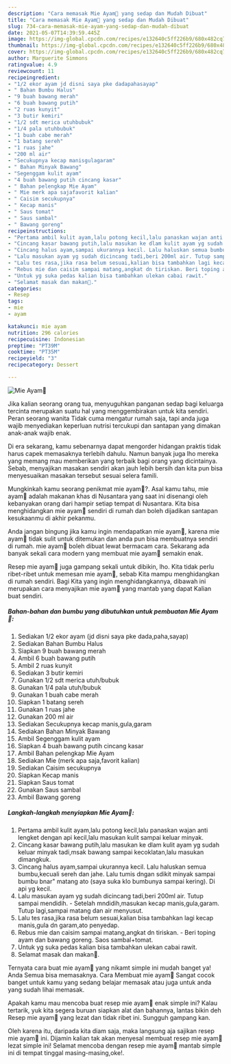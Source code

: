 ```yaml
---
description: "Cara memasak Mie Ayam🍜 yang sedap dan Mudah Dibuat"
title: "Cara memasak Mie Ayam🍜 yang sedap dan Mudah Dibuat"
slug: 734-cara-memasak-mie-ayam-yang-sedap-dan-mudah-dibuat
date: 2021-05-07T14:39:59.445Z
image: https://img-global.cpcdn.com/recipes/e132640c5ff226b9/680x482cq70/mie-ayam🍜-foto-resep-utama.jpg
thumbnail: https://img-global.cpcdn.com/recipes/e132640c5ff226b9/680x482cq70/mie-ayam🍜-foto-resep-utama.jpg
cover: https://img-global.cpcdn.com/recipes/e132640c5ff226b9/680x482cq70/mie-ayam🍜-foto-resep-utama.jpg
author: Marguerite Simmons
ratingvalue: 4.9
reviewcount: 11
recipeingredient:
- "1/2 ekor ayam jd disni saya pke dadapahasayap"
- " Bahan Bumbu Halus"
- "9 buah bawang merah"
- "6 buah bawang putih"
- "2 ruas kunyit"
- "3 butir kemiri"
- "1/2 sdt merica utuhbubuk"
- "1/4 pala utuhbubuk"
- "1 buah cabe merah"
- "1 batang sereh"
- "1 ruas jahe"
- "200 ml air"
- "Secukupnya kecap manisgulagaram"
- " Bahan Minyak Bawang"
- "Segenggam kulit ayam"
- "4 buah bawang putih cincang kasar"
- " Bahan pelengkap Mie Ayam"
- " Mie merk apa sajafavorit kalian"
- " Caisim secukupnya"
- " Kecap manis"
- " Saus tomat"
- " Saus sambal"
- " Bawang goreng"
recipeinstructions:
- "Pertama ambil kulit ayam,lalu potong kecil,lalu panaskan wajan anti lengket dengan api kecil,lalu masukan kulit sampai keluar minyak."
- "Cincang kasar bawang putih,lalu masukan ke dlam kulit ayam yg sudah keluar minyak tadi,msak bawang sampai kecoklatan,lalu masukan dimangkuk."
- "Cincang halus ayam,sampai ukurannya kecil. Lalu haluskan semua bumbu,kecuali sereh dan jahe. Lalu tumis dngan sdikit minyak sampai bumbu bnar&#34; matang ato (saya suka klo bumbunya sampai kering). Di api yg kecil."
- "Lalu masukan ayam yg sudah dicincang tadi,beri 200ml air. Tutup sampai mendidih. Setelah mndidih,masukan kecap manis,gula,garam. Tutup lagi,sampai matang dan air menyusut."
- "Lalu tes rasa,jika rasa belum sesuai,kalian bisa tambahkan lagi kecap manis,gula dn garam,ato penyedap."
- "Rebus mie dan caisim sampai matang,angkat dn tiriskan. Beri toping ayam dan bawang goreng. Saos sambal+tomat."
- "Untuk yg suka pedas kalian bisa tambahkan ulekan cabai rawit."
- "Selamat masak dan makan🤤."
categories:
- Resep
tags:
- mie
- ayam

katakunci: mie ayam 
nutrition: 296 calories
recipecuisine: Indonesian
preptime: "PT39M"
cooktime: "PT35M"
recipeyield: "3"
recipecategory: Dessert

---
```



![Mie Ayam🍜](https://img-global.cpcdn.com/recipes/e132640c5ff226b9/680x482cq70/mie-ayam🍜-foto-resep-utama.jpg)

Jika kalian seorang orang tua, menyuguhkan panganan sedap bagi keluarga tercinta merupakan suatu hal yang menggembirakan untuk kita sendiri. Peran seorang  wanita Tidak cuma mengatur rumah saja, tapi anda juga wajib menyediakan keperluan nutrisi tercukupi dan santapan yang dimakan anak-anak wajib enak.

Di era  sekarang, kamu sebenarnya dapat mengorder hidangan praktis tidak harus capek memasaknya terlebih dahulu. Namun banyak juga lho mereka yang memang mau memberikan yang terbaik bagi orang yang dicintainya. Sebab, menyajikan masakan sendiri akan jauh lebih bersih dan kita pun bisa menyesuaikan masakan tersebut sesuai selera famili. 



Mungkinkah kamu seorang penikmat mie ayam🍜?. Asal kamu tahu, mie ayam🍜 adalah makanan khas di Nusantara yang saat ini disenangi oleh kebanyakan orang dari hampir setiap tempat di Nusantara. Kita bisa menghidangkan mie ayam🍜 sendiri di rumah dan boleh dijadikan santapan kesukaanmu di akhir pekanmu.

Anda jangan bingung jika kamu ingin mendapatkan mie ayam🍜, karena mie ayam🍜 tidak sulit untuk ditemukan dan anda pun bisa membuatnya sendiri di rumah. mie ayam🍜 boleh dibuat lewat bermacam cara. Sekarang ada banyak sekali cara modern yang membuat mie ayam🍜 semakin enak.

Resep mie ayam🍜 juga gampang sekali untuk dibikin, lho. Kita tidak perlu ribet-ribet untuk memesan mie ayam🍜, sebab Kita mampu menghidangkan di rumah sendiri. Bagi Kita yang ingin menghidangkannya, dibawah ini merupakan cara menyajikan mie ayam🍜 yang mantab yang dapat Kalian buat sendiri.

<!--inarticleads1-->

##### Bahan-bahan dan bumbu yang dibutuhkan untuk pembuatan Mie Ayam🍜:

1. Sediakan 1/2 ekor ayam (jd disni saya pke dada,paha,sayap)
1. Sediakan  Bahan Bumbu Halus
1. Siapkan 9 buah bawang merah
1. Ambil 6 buah bawang putih
1. Ambil 2 ruas kunyit
1. Sediakan 3 butir kemiri
1. Gunakan 1/2 sdt merica utuh/bubuk
1. Gunakan 1/4 pala utuh/bubuk
1. Gunakan 1 buah cabe merah
1. Siapkan 1 batang sereh
1. Gunakan 1 ruas jahe
1. Gunakan 200 ml air
1. Sediakan Secukupnya kecap manis,gula,garam
1. Sediakan  Bahan Minyak Bawang
1. Ambil Segenggam kulit ayam
1. Siapkan 4 buah bawang putih cincang kasar
1. Ambil  Bahan pelengkap Mie Ayam
1. Sediakan  Mie (merk apa saja,favorit kalian)
1. Sediakan  Caisim secukupnya
1. Siapkan  Kecap manis
1. Siapkan  Saus tomat
1. Gunakan  Saus sambal
1. Ambil  Bawang goreng




<!--inarticleads2-->

##### Langkah-langkah menyiapkan Mie Ayam🍜:

1. Pertama ambil kulit ayam,lalu potong kecil,lalu panaskan wajan anti lengket dengan api kecil,lalu masukan kulit sampai keluar minyak.
1. Cincang kasar bawang putih,lalu masukan ke dlam kulit ayam yg sudah keluar minyak tadi,msak bawang sampai kecoklatan,lalu masukan dimangkuk.
1. Cincang halus ayam,sampai ukurannya kecil. Lalu haluskan semua bumbu,kecuali sereh dan jahe. Lalu tumis dngan sdikit minyak sampai bumbu bnar&#34; matang ato (saya suka klo bumbunya sampai kering). Di api yg kecil.
1. Lalu masukan ayam yg sudah dicincang tadi,beri 200ml air. Tutup sampai mendidih. - Setelah mndidih,masukan kecap manis,gula,garam. Tutup lagi,sampai matang dan air menyusut.
1. Lalu tes rasa,jika rasa belum sesuai,kalian bisa tambahkan lagi kecap manis,gula dn garam,ato penyedap.
1. Rebus mie dan caisim sampai matang,angkat dn tiriskan. - Beri toping ayam dan bawang goreng. Saos sambal+tomat.
1. Untuk yg suka pedas kalian bisa tambahkan ulekan cabai rawit.
1. Selamat masak dan makan🤤.




Ternyata cara buat mie ayam🍜 yang nikamt simple ini mudah banget ya! Anda Semua bisa memasaknya. Cara Membuat mie ayam🍜 Sangat cocok banget untuk kamu yang sedang belajar memasak atau juga untuk anda yang sudah lihai memasak.

Apakah kamu mau mencoba buat resep mie ayam🍜 enak simple ini? Kalau tertarik, yuk kita segera buruan siapkan alat dan bahannya, lantas bikin deh Resep mie ayam🍜 yang lezat dan tidak ribet ini. Sungguh gampang kan. 

Oleh karena itu, daripada kita diam saja, maka langsung aja sajikan resep mie ayam🍜 ini. Dijamin kalian tak akan menyesal membuat resep mie ayam🍜 lezat simple ini! Selamat mencoba dengan resep mie ayam🍜 mantab simple ini di tempat tinggal masing-masing,oke!.

